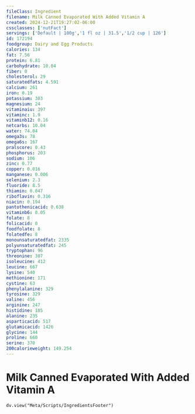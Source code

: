 ```yaml
---
fileClass: Ingredient
filename: Milk Canned Evaporated With Added Vitamin A
created: 2024-12-21T19:27:02-06:00
cssclasses: ['nutFact']
servings: ['Default | 100g','1 fl oz | 31.5','1/2 cup | 126']
id: 172194
foodgroup: Dairy and Egg Products
calories: 134
fat: 7.56
protein: 6.81
carbohydrate: 10.04
fiber: 0
cholesterol: 29
saturatedfats: 4.591
calcium: 261
iron: 0.19
potassium: 303
magnesium: 24
vitaminaiu: 397
vitaminc: 1.9
vitaminb12: 0.16
netcarbs: 10.04
water: 74.04
omega3s: 78
omega6s: 167
pralscore: 0.43
phosphorus: 203
sodium: 106
zinc: 0.77
copper: 0.016
manganese: 0.006
selenium: 2.3
fluoride: 8.5
thiamin: 0.047
riboflavin: 0.316
niacin: 0.194
pantothenicacid: 0.638
vitaminb6: 0.05
folate: 8
folicacid: 0
foodfolate: 8
folatedfe: 8
monounsaturatedfat: 2335
polyunsaturatedfat: 245
tryptophan: 96
threonine: 307
isoleucine: 412
leucine: 667
lysine: 540
methionine: 171
cystine: 63
phenylalanine: 329
tyrosine: 329
valine: 456
arginine: 247
histidine: 185
alanine: 235
asparticacid: 517
glutamicacid: 1426
glycine: 144
proline: 660
serine: 370
200calorieweight: 149.254
---
```


# Milk Canned Evaporated With Added Vitamin A

```dataviewjs
dv.view("Meta/Scripts/IngredientsFooter")
```